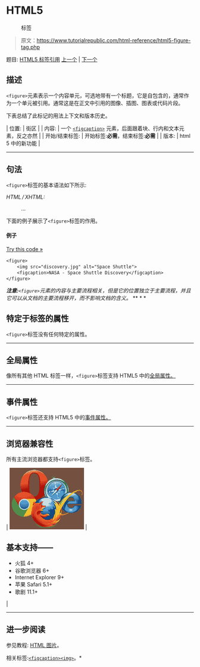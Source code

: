 # HTML5

<figure>标签</figure>

> 原文：<https://www.tutorialrepublic.com/html-reference/html5-figure-tag.php>

题目: [HTML5 标签引用](html5-tags.php) [上一个](html5-figcaption-tag.php) | [下一个](html-font-tag.php)

## 描述

`<figure>`元素表示一个内容单元，可选地带有一个标题，它是自包含的，通常作为一个单元被引用。通常这是在正文中引用的图像、插图、图表或代码片段。

下表总结了此标记的用法上下文和版本历史。

| 位置: | 街区 |
| 内容: | 一个 [`<figcaption>`](html5-figcaption-tag.php) 元素，后面跟着块、行内和文本元素，反之亦然 |
| 开始/结束标签: | 开始标签:**必需**，结束标签:**必需** |
| 版本: | html 5 中的新功能 |

* * *

## 句法

`<figure>`标签的基本语法如下所示:

*HTML / XHTML:* <figure> ... </figure>

下面的例子展示了`<figure>`标签的作用。

#### 例子

[Try this code »](../codelab.php?topic=html5&file=figure-tag "Try this code using online Editor")

```
<figure>
    <img src="discovery.jpg" alt="Space Shuttle">
    <figcaption>NASA - Space Shuttle Discovery</figcaption>
</figure>
```

 ***注意:**`<figure>`元素的内容与主要流程相关，但是它的位置独立于主要流程，并且它可以从文档的主要流程移开，而不影响文档的含义。*  ** * *

## 特定于标签的属性

`<figure>`标签没有任何特定的属性。

* * *

## 全局属性

像所有其他 HTML 标签一样，`<figure>`标签支持 HTML5 中的[全局属性。](html5-global-attributes.php)

* * *

## 事件属性

`<figure>`标签还支持 HTML5 中的[事件属性。](html5-event-attributes.php)

* * *

## 浏览器兼容性

所有主流浏览器都支持`<figure>`标签。

| ![Browsers Icon](img/e9331123c77668c1832e541c2fca1002.png) | 

## 基本支持——

*   火狐 4+
*   谷歌浏览器 6+
*   Internet Explorer 9+
*   苹果 Safari 5.1+
*   歌剧 11.1+

 |

* * *

## 进一步阅读

参见教程: [HTML 图片](../html-tutorial/html-images.php)。

相关标签:[`<figcaption>`](html5-figcaption-tag.php)[`<img>`](html-img-tag.php)。*